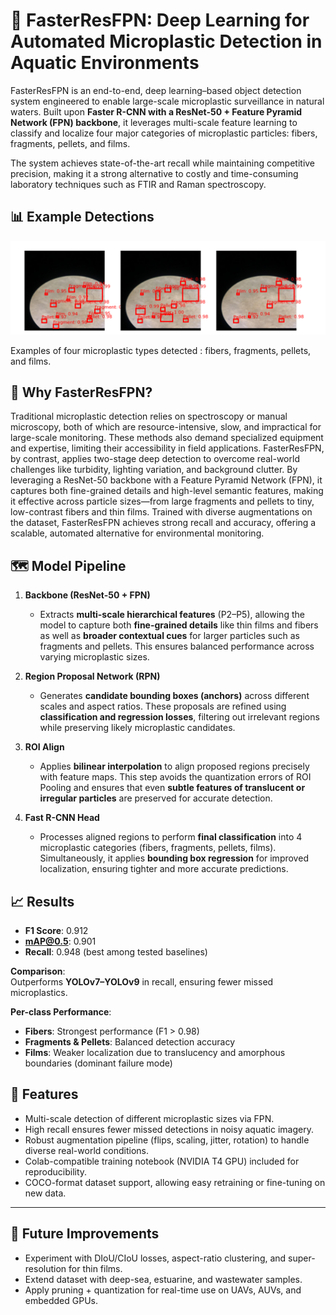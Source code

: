 # 🔬 FasterResFPN: Deep Learning for Automated Microplastic Detection in Aquatic Environments

FasterResFPN is an end-to-end, deep learning–based object detection system engineered to enable large-scale microplastic surveillance in natural waters. Built upon **Faster R-CNN with a ResNet-50 + Feature Pyramid Network (FPN) backbone**, it leverages multi-scale feature learning to classify and localize four major categories of microplastic particles: fibers, fragments, pellets, and films.

The system achieves state-of-the-art recall while maintaining competitive precision, making it a strong alternative to costly and time-consuming laboratory techniques such as FTIR and Raman spectroscopy.

## 📊 Example Detections

<p align="center">
  <img src="microplastic_detected.PNG" alt="Examples of detected microplastic types : fibers, fragments, pellets, and films." width="800"/>
</p>

Examples of four microplastic types detected : fibers, fragments, pellets, and films.
## 🚀 Why FasterResFPN?
Traditional microplastic detection relies on spectroscopy or manual microscopy, both of which are resource-intensive, slow, and impractical for large-scale monitoring. These methods also demand specialized equipment and expertise, limiting their accessibility in field applications. FasterResFPN, by contrast, applies two-stage deep detection to overcome real-world challenges like turbidity, lighting variation, and background clutter. By leveraging a ResNet-50 backbone with a Feature Pyramid Network (FPN), it captures both fine-grained details and high-level semantic features, making it effective across particle sizes—from large fragments and pellets to tiny, low-contrast fibers and thin films. Trained with diverse augmentations on the dataset, FasterResFPN achieves strong recall and accuracy, offering a scalable, automated alternative for environmental monitoring.

## 🗺️ Model Pipeline

1. **Backbone (ResNet-50 + FPN)**
   - Extracts **multi-scale hierarchical features** (P2–P5), allowing the model to capture both **fine-grained details** like thin films and fibers as well as **broader contextual cues** for larger particles such as fragments and pellets. This ensures balanced performance across varying microplastic sizes.

2. **Region Proposal Network (RPN)**
   - Generates **candidate bounding boxes (anchors)** across different scales and aspect ratios. These proposals are refined using **classification and regression losses**, filtering out irrelevant regions while preserving likely microplastic candidates.

3. **ROI Align**
   - Applies **bilinear interpolation** to align proposed regions precisely with feature maps. This step avoids the quantization errors of ROI Pooling and ensures that even **subtle features of translucent or irregular particles** are preserved for accurate detection.

4. **Fast R-CNN Head**
   - Processes aligned regions to perform **final classification** into 4 microplastic categories (fibers, fragments, pellets, films). Simultaneously, it applies **bounding box regression** for improved localization, ensuring tighter and more accurate predictions.

## 📈 Results

- **F1 Score**: 0.912  
- **mAP@0.5**: 0.901  
- **Recall**: 0.948 (best among tested baselines)  

**Comparison**:  
Outperforms **YOLOv7–YOLOv9** in recall, ensuring fewer missed microplastics.

**Per-class Performance**:  
- **Fibers**: Strongest performance (F1 > 0.98)  
- **Fragments & Pellets**: Balanced detection accuracy  
- **Films**: Weaker localization due to translucency and amorphous boundaries (dominant failure mode)

## 🔎 Features
- Multi-scale detection of different microplastic sizes via FPN.  
- High recall ensures fewer missed detections in noisy aquatic imagery.  
- Robust augmentation pipeline (flips, scaling, jitter, rotation) to handle diverse real-world conditions.  
- Colab-compatible training notebook (NVIDIA T4 GPU) included for reproducibility.  
- COCO-format dataset support, allowing easy retraining or fine-tuning on new data.  

---

## 📌 Future Improvements
- Experiment with DIoU/CIoU losses, aspect-ratio clustering, and super-resolution for thin films.  
- Extend dataset with deep-sea, estuarine, and wastewater samples.  
- Apply pruning + quantization for real-time use on UAVs, AUVs, and embedded GPUs.  


